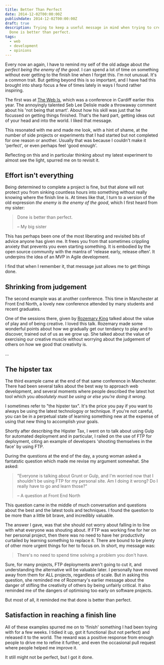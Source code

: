 ```yaml
---
title: Better Than Perfect
date: 2014-12-02T00:00:00Z
publishdate: 2014-12-02T00:00:00Z
draft: true
description: Trying to keep a useful message in mind when trying to create things.
  Done is better than perfect.
tags:
  - web
  - development
  - opinions
---
```


Every now an again, I have to remind my self of the old adage about <i>the perfect being the enemy of the good</i>. I can spend a lot of time on something without ever getting to the finish line when I forget this. I'm not unusual. It's a common trait. But getting beyond this is so important, and I have had this brought into sharp focus a few of times lately in ways I found rather inspiring.

<!--more-->


The first was at <a href="http://theweb.is" title="The Web Is conference">The Web Is</a>, which was a conference in Cardiff earlier this year. The annoyingly talented Seb Lee Delisle made a throwaway comment about his 'not being that smart'. About how his skill was just that he focussed on getting things finished. That's the hard part, getting ideas out of your head and into the world. I liked that message.

This resonated with me and made me look, with a hint of shame, at the number of side projects or experiments that I had started but not completed for one reason or another. Usually that was because I couldn't make it 'perfect', or even perhaps feel 'good enough'.

Reflecting on this and in particular thinking about my latest experiment to almost see the light, spurred me on to revisit it.


<h2>Effort isn't everything</h2>

Being determined to complete a project is fine, but that alone will not protect you from sinking countless hours into something without really knowing where the finish line is. At times like that, I turn to a version of the old expression <i>the enemy is the enemy of the good</i>, which I first heard from my sister:

<blockquote>
  <div>
    Done is better than perfect.
  </div>
  <p>– My big sister</p>
</blockquote>

This has perhaps been one of the most liberating and revisited bits of advice anyone has given me. It frees you from that sometimes crippling anxiety that prevents you even starting something. It is embodied by the open source community with the mantra of 'release early, release often'. It underpins the idea of an MVP in Agile development.

I find that when I remember it, that message just allows me to get things done.


<h2>Shrinking from judgement</h2>

The second example was at another conference. This time in Manchester at Front End North, a lovely new conference attended by many students and recent graduates.

One of the sessions there, given by <a href="https://twitter.com/rozemaryking">Rozemary King</a> talked about the value of play and of being creative. I loved this talk. Rozemary made some wonderful points about how we gradually get our tendancy to play and to discover, trained out of us as we grow up. She talked about the value of exercising our creative muscle without worrying about the judgement of others on how we good that creativity is.

...

<h2>The hipster tax</h2>

The third example came at the end of that same conference in Manchester. There had been several talks about the best way to approach web development, and several moments where people described the latest hot tool which you <i>absolutely must be using or else you're doing it wrong</i>.


I sometimes refer to "the hipster tax". It's the price you pay if you want to always be using the latest technologoy or technique. If you're not careful, you can be in a perpetual state of learning something new at the expense of using that new thing to accomplish your goals.

Shortly after describing the Hipster Tax, I went on to talk about using Gulp for automated deployment and in particular, I railed on the use of FTP for deployment, citing an example of developers 'shooting themselves in the face' by using FTP.

During the questions at the end of the day, a young woman asked a fantatstic question which made me revise my argument somewhat. She asked:

<blockquote>
  <div>
    "Everyone is talking about Grunt or Gulp, and I'm worried now that I shouldn't be using FTP for my personal site. Am I doing it wrong? Do I really have to go and learn those?"
  </div>
  <p>
    – A question at Front End North
  </p>
</blockquote>

This question came in the middle of much conversation and questions about the best and the latest tools and techniques. I found the question to be more than a little bit brave, and incredibly valuable.

The answer I gave, was that she should not worry about falling in to line with what everyone was shouting about. If FTP was working fine for her on her personal project, then there was no need to have her productivity curtailed by learning something to replace it. There are bound to be plenty of other more urgent things for her to focus on. In short, my message was:

<blockquote>
  <p>
    There's no need to spend time solving a problem you don't have.
  </p>
</blockquote>

Sure, for many projects, FTP deployments aren't going to cut it, and understanding the alternative will be valuable later. I personally have moved away from them for ALL projects, regardless of scale. But in asking this question, she reminded me of Rozemary's earlier message about the danger of stifling the creativity of others by being unfairly critical. It also reminded me of the dangers of optimising too early on software projects.

But most of all, it reminded me that done is better than perfect.


<h2>Satisfaction in reaching a finish line</h2>

All of these examples spurred me on to 'finish' something I had been toying with for a few weeks. I tidied it up, got it functional (but not perfect) and released it to the world. The reward was a positive response from enough people to drive me to refine it further, and even the occasional pull request where people helped me improve it.

It still might not be perfect, but I got it done.











